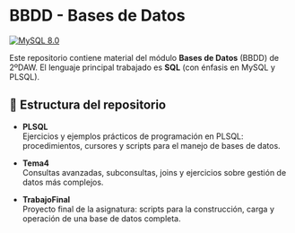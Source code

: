 # BBDD - Bases de Datos

[![MySQL 8.0](https://img.shields.io/badge/MySQL-8.0-blue?logo=mysql&logoColor=white)](https://www.mysql.com/)

Este repositorio contiene material del módulo **Bases de Datos** (BBDD) de 2ºDAW. El lenguaje principal trabajado es **SQL** (con énfasis en MySQL y PLSQL).

## 📁 Estructura del repositorio

- **PLSQL**  
  Ejercicios y ejemplos prácticos de programación en PLSQL: procedimientos, cursores y scripts para el manejo de bases de datos.

- **Tema4**  
  Consultas avanzadas, subconsultas, joins y ejercicios sobre gestión de datos más complejos.

- **TrabajoFinal**  
  Proyecto final de la asignatura: scripts para la construcción, carga y operación de una base de datos completa.
